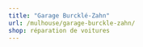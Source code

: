 ```yaml
---
title: "Garage Burcklé-Zahn"
url: /mulhouse/garage-burckle-zahn/
shop: réparation de voitures
---
```

